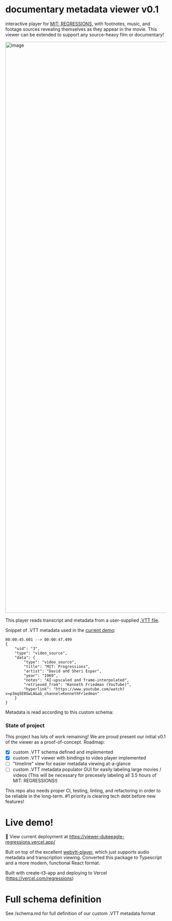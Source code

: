 # documentary metadata viewer v0.1
interactive player for [MIT: REGRESSIONS](https://regressions.net), with footnotes, music, and footage sources revealing themselves as they appear in the movie. This viewer can be extended to support any source-heavy film or documentary! 

<img width="1777" alt="image" src="https://user-images.githubusercontent.com/10426513/210282642-36142be5-a12c-4895-8cdf-a878e243cb81.png">


This player reads transcript and metadata from a user-supplied [.VTT file](https://www.w3.org/TR/webvtt1/).

Snippet of .VTT metadata used in the [current demo](https://viewer-dukeeagle-regressions.vercel.app/):

```vtt
00:00:45.601 --> 00:00:47.499
{
    "uid": "3",
    "type": "video_source",
    "data": {
        "type": "video_source",
        "title": "MIT: Progressions",
        "artist": "David and Sheri Espar",
        "year": "1969",
        "notes": "AI-upscaled and frame-interpolated",
        "retrieved_from": "Kenneth Friedman (YouTube)",
        "hyperlink": "https://www.youtube.com/watch?v=p3mq5E0GwLA&ab_channel=KennethFriedman"
    }
}
```

Metadata is read according to this custom schema:


### State of project

This project has lots of work remaining! We are proud present our initial v0.1 of the viewer as a proof-of-concept. Roadmap:
- [x] custom .VTT schema defined and implemented
- [x] custom .VTT viewer with bindings to video player implemented
- [ ] "timeline" view for easier metadata viewing at-a-glance
- [ ] custom .VTT metadata populator GUI for easily labeling large movies / videos (This will be necessary for precesely labeling all 3.5 hours of MIT: REGRESSIONS!)

This repo also needs proper CI, testing, linting, and refactoring in order to be reliable in the long-term. #1 priority is clearing tech debt before new features!

# Live demo!
🚀 View current deployment at https://viewer-dukeeagle-regressions.vercel.app/
 
Bult on top of the excellent [webvtt-player](https://github.com/umd-mith/webvtt-player), which just supports audio metadata and transcription viewing. Converted this package to Typescript and a more modern, functional React format.

Built with create-t3-app and deploying to Vercel (https://vercel.com/regressions)

# Full schema definition
See /schema.md for full definition of our custom .VTT metadata format
